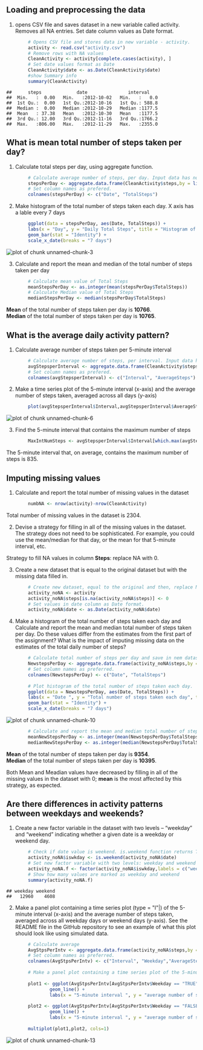 

## Loading and preprocessing the data

1. opens CSV file and saves dataset in a new variable called activity. Removes all NA entries. Set date column values as Date format.


```r
        # Opens CSV file and stores data in new variable - activity.
        activity <- read.csv("activity.csv")
        # Remove rows with NA values
        CleanActivity <- activity[complete.cases(activity), ]
        # Set date values format as Date
        CleanActivity$date <- as.Date(CleanActivity$date)
        #show Summary info
        summary(CleanActivity)
```

```
##      steps             date               interval     
##  Min.   :  0.00   Min.   :2012-10-02   Min.   :   0.0  
##  1st Qu.:  0.00   1st Qu.:2012-10-16   1st Qu.: 588.8  
##  Median :  0.00   Median :2012-10-29   Median :1177.5  
##  Mean   : 37.38   Mean   :2012-10-30   Mean   :1177.5  
##  3rd Qu.: 12.00   3rd Qu.:2012-11-16   3rd Qu.:1766.2  
##  Max.   :806.00   Max.   :2012-11-29   Max.   :2355.0
```

## What is mean total number of steps taken per day?

1. Calculate total steps per day, using aggregate function.


```r
        # Calculate average number of steps, per day. Input data has no NA values!
        stepsPerDay <- aggregate.data.frame(CleanActivity$steps,by = list(CleanActivity$date),FUN = sum)
        # Set column names as prefered.
        colnames(stepsPerDay) <- c("Date", "TotalSteps") 
```

2. Make histogram of the total number of steps taken each day. X axis has a lable every 7 days


```r
        ggplot(data = stepsPerDay, aes(Date, TotalSteps)) + 
        labs(x = "Day", y = "Daily Total Steps", title = "Histogram of total number of steps taken each day in Oct-Nov 2012") + 
        geom_bar(stat = "Identity") + 
        scale_x_date(breaks = "7 days")
```

![plot of chunk unnamed-chunk-3](figure/unnamed-chunk-3-1.png)


3. Calculate and report the mean and median of the total number of steps taken per day


```r
        # Calculate mean value of Total Steps
        meanStepsPerDay <- as.integer(mean(stepsPerDay$TotalSteps))
        # Calculate Median value of Total Steps
        medianStepsPerDay <- median(stepsPerDay$TotalSteps)
```

**Mean** of the total number of steps taken per day is **10766**.  
**Median** of the total number of steps taken per day is **10765**.  

## What is the average daily activity pattern?

1. Calculate average number of steps taken per 5-minute interval


```r
        # Calculate average number of steps, per interval. Input data has no NA values!
        avgStepsperInterval <- aggregate.data.frame(CleanActivity$steps, by = list(CleanActivity$interval),FUN = mean)
        # Set column names as prefered.
        colnames(avgStepsperInterval) <- c("Interval", "AverageSteps") 
```

2. Make a time series plot of the 5-minute interval (x-axis) and the average number of steps taken, averaged across all days (y-axis)


```r
        plot(avgStepsperInterval$Interval,avgStepsperInterval$AverageSteps,type = "l",xlab="Interval", ylab="Average number of steps", main = "average number of steps taken, averaged across all days" )
```

![plot of chunk unnamed-chunk-6](figure/unnamed-chunk-6-1.png)

3. Find the 5-minute interval that contains the maximum number of steps


```r
        MaxIntNumSteps <- avgStepsperInterval$Interval[which.max(avgStepsperInterval$AverageSteps)]
```
The 5-minute interval that, on average, contains the maximum number of steps is 835.

## Imputing missing values

1. Calculate and report the total number of missing values in the dataset 


```r
        numbNA <- nrow(activity)-nrow(CleanActivity)
```
Total number of missing values in the dataset is 2304.


2. Devise a strategy for filling in all of the missing values in the dataset. The strategy does not need to be sophisticated. For example, you could use the mean/median for that day, or the mean for that 5-minute interval, etc.

Strategy to fill NA values in column **Steps**: replace NA with 0.


3. Create a new dataset that is equal to the original dataset but with the missing data filled in.


```r
        # Create new dataset, equal to the original and then, replace NA with 0.
        activity_noNA <- activity
        activity_noNA$steps[is.na(activity_noNA$steps)] <- 0
        # Set values in date column as Date format.
        activity_noNA$date <- as.Date(activity_noNA$date)
```

4. Make a histogram of the total number of steps taken each day and Calculate and report the mean and median total number of steps taken per day. Do these values differ from the estimates from the first part of the assignment? What is the impact of imputing missing data on the estimates of the total daily number of steps?


```r
        # Calculate total number of steps per day and save in nem dataset.
        NewstepsPerDay <- aggregate.data.frame(activity_noNA$steps,by = list(activity_noNA$date),FUN = sum)
        # Set column names as preferred.
        colnames(NewstepsPerDay) <- c("Date", "TotalSteps")
        
        # Plot histogram of the total number of steps taken each day.
        ggplot(data = NewstepsPerDay, aes(Date, TotalSteps)) + 
        labs(x = "Date ", y = "Total number of steps taken each day", title = "Histogram of total steps in Oct-Nov 2012") +
        geom_bar(stat = "Identity") + 
        scale_x_date(breaks = "7 days")
```

![plot of chunk unnamed-chunk-10](figure/unnamed-chunk-10-1.png)


```r
        # Calculate and report the mean and median total number of steps taken per day
        meanNewStepsPerDay <- as.integer(mean(NewstepsPerDay$TotalSteps))
        medianNewStepsPerDay <- as.integer(median(NewstepsPerDay$TotalSteps))
```
**Mean** of the total number of steps taken per day is **9354**.  
**Median** of the total number of steps taken per day is **10395**.

Both Mean and Meadian values have decreased by filling in all of the missing values in the dataset with 0; **mean** is the most affected by this strategy, as expected.

## Are there differences in activity patterns between weekdays and weekends?

1. Create a new factor variable in the dataset with two levels – “weekday” and “weekend” indicating whether a given date is a weekday or weekend day.


```r
        # Check if date value is weekend. is.weekend function returns TRUE is date is weekend, and FALSE if date is not weekend (weekday)
        activity_noNA$iswkday <- is.weekend(activity_noNA$date)
        # Set new factor variable with two levels: weekday and weekend
        activity_noNA.f <- factor(activity_noNA$iswkday,labels = c("weekday","weekend"))
        # Show how many values are marked as weekday and weekend
        summary(activity_noNA.f)
```

```
## weekday weekend 
##   12960    4608
```


2. Make a panel plot containing a time series plot (type = "l"|) of the 5-minute interval (x-axis) and the average number of steps taken, averaged across all weekday days or weekend days (y-axis). See the README file in the GitHub repository to see an example of what this plot should look like using simulated data.


```r
        # Calculate average
        AvgStpsPerIntv <- aggregate.data.frame(activity_noNA$steps,by = list(activity_noNA$interval, activity_noNA$iswkday),FUN = mean)
        # Set column names as preferred.
        colnames(AvgStpsPerIntv) <- c("Interval", "Weekday","AverageSteps")
        
        # Make a panel plot containing a time series plot of the 5-minute interval (x-axis) and the average number of steps taken, averaged across all weekday days or weekend days (y-axis)
        
        plot1 <- ggplot(AvgStpsPerIntv[AvgStpsPerIntv$Weekday == "TRUE", ], aes(x = Interval, y = AverageSteps)) + 
                geom_line() + 
                labs(x = "5-minute interval ", y = "average number of steps taken", title = "WEEKDAY")
                
        plot2 <- ggplot(AvgStpsPerIntv[AvgStpsPerIntv$Weekday == "FALSE", ], aes(x = Interval, y = AverageSteps)) + 
                geom_line() + 
                labs(x = "5-minute interval ", y = "average number of steps taken", title = "WEEKEND")
        
        multiplot(plot1,plot2, cols=1)
```

![plot of chunk unnamed-chunk-13](figure/unnamed-chunk-13-1.png)
